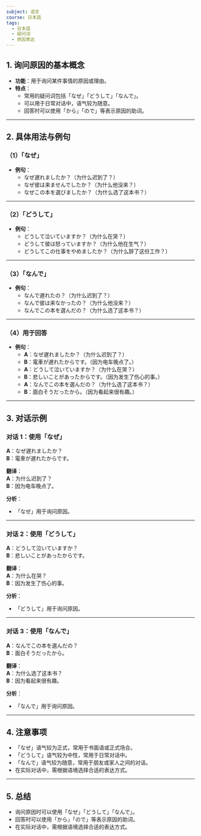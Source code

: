 ```yaml
---
subject: 语言
course: 日本語
tags:
  - 日本語
  - 疑问词
  - 原因表达
---
```


## 1. **询问原因的基本概念**

- **功能**：用于询问某件事情的原因或理由。
- **特点**：
  - 常用的疑问词包括「なぜ」「どうして」「なんで」。
  - 可以用于日常对话中，语气较为随意。
  - 回答时可以使用「から」「ので」等表示原因的助词。

---

## 2. **具体用法与例句**

### （1）**「なぜ」**
- **例句**：
  - なぜ遅れましたか？（为什么迟到了？）
  - なぜ彼は来ませんでしたか？（为什么他没来？）
  - なぜこの本を選びましたか？（为什么选了这本书？）

---

### （2）**「どうして」**
- **例句**：
  - どうして泣いていますか？（为什么在哭？）
  - どうして彼は怒っていますか？（为什么他在生气？）
  - どうしてこの仕事をやめましたか？（为什么辞了这份工作？）

---

### （3）**「なんで」**
- **例句**：
  - なんで遅れたの？（为什么迟到了？）
  - なんで彼は来なかったの？（为什么他没来？）
  - なんでこの本を選んだの？（为什么选了这本书？）

---

### （4）**用于回答**
- **例句**：
  - **A**：なぜ遅れましたか？（为什么迟到了？）
  - **B**：電車が遅れたからです。（因为电车晚点了。）
  - **A**：どうして泣いていますか？（为什么在哭？）
  - **B**：悲しいことがあったからです。（因为发生了伤心的事。）
  - **A**：なんでこの本を選んだの？（为什么选了这本书？）
  - **B**：面白そうだったから。（因为看起来很有趣。）

---

## 3. **对话示例**

### 对话 1：使用「なぜ」
**A**：なぜ遅れましたか？  
**B**：電車が遅れたからです。

**翻译**：  
**A**：为什么迟到了？  
**B**：因为电车晚点了。

**分析**：
- 「なぜ」用于询问原因。

---

### 对话 2：使用「どうして」
**A**：どうして泣いていますか？  
**B**：悲しいことがあったからです。

**翻译**：  
**A**：为什么在哭？  
**B**：因为发生了伤心的事。

**分析**：
- 「どうして」用于询问原因。

---

### 对话 3：使用「なんで」
**A**：なんでこの本を選んだの？  
**B**：面白そうだったから。

**翻译**：  
**A**：为什么选了这本书？  
**B**：因为看起来很有趣。

**分析**：
- 「なんで」用于询问原因。

---

## 4. **注意事项**
- 「なぜ」语气较为正式，常用于书面语或正式场合。
- 「どうして」语气较为中性，常用于日常对话中。
- 「なんで」语气较为随意，常用于朋友或家人之间的对话。
- 在实际对话中，需根据语境选择合适的表达方式。

---

## 5. **总结**
- 询问原因时可以使用「なぜ」「どうして」「なんで」。
- 回答时可以使用「から」「ので」等表示原因的助词。
- 在实际对话中，需根据语境选择合适的表达方式。